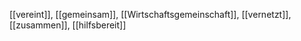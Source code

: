 [[vereint]], [[gemeinsam]], [[Wirtschaftsgemeinschaft]], [[vernetzt]], [[zusammen]], [[hilfsbereit]]